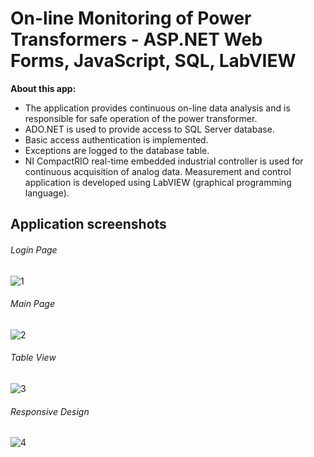 # On-line Monitoring of Power Transformers - ASP.NET Web Forms, JavaScript, SQL, LabVIEW 

**About this app:** 
- The application provides continuous on-line data analysis and is responsible for safe operation of the power transformer. 
- ADO.NET is used to provide access to SQL Server database. 
- Basic access authentication is implemented.
- Exceptions are logged to the database table.
- NI CompactRIO real-time embedded industrial controller is used for continuous acquisition of analog data. Measurement and control application is developed using LabVIEW (graphical programming language). 

## Application screenshots

###### Login Page
![1](https://github.com/BB9086/MonitoringOfPowerTransformersV1/assets/118169200/c36749e6-aa9c-4887-a97b-ab1286559a80)

###### Main Page
![2](https://github.com/BB9086/MonitoringOfPowerTransformersV1/assets/118169200/15399c74-afbe-4cdc-9725-4d52e41d228f)

###### Table View
![3](https://github.com/BB9086/MonitoringOfPowerTransformersV1/assets/118169200/8d6d7bbb-c0a9-41e3-a187-d23f0279c4c3)

###### Responsive Design
![4](https://github.com/BB9086/MonitoringOfPowerTransformersV1/assets/118169200/ad7d4f9c-67a9-4594-a180-ab1def44694b)
